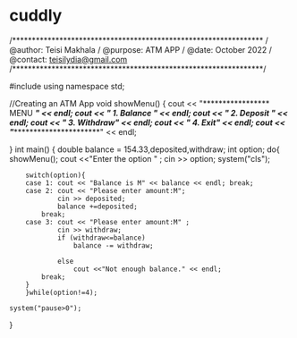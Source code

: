 # cuddly
/****************************************************************
/ @author: Teisi Makhala
/ @purpose: ATM APP
/ @date: October 2022
/ @contact: teisilydia@gmail.com
/****************************************************************/

#include <iostream>
using namespace std;

//Creating an ATM App
void showMenu()
{
	cout << "***************** MENU *********************" << endl;
	cout << "          1. Balance " << endl;
	cout << "          2. Deposit " << endl;
	cout << "          3. Withdraw" << endl;
	cout << "          4. Exit" << endl;
	cout << "*******************************************" << endl;
	
}
int main()
{
	double balance = 154.33,deposited,withdraw;
	int option;
	do{
	    showMenu();
	    cout <<"Enter the option " ;
	    cin >> option;
	    system("cls");
	    
        switch(option){
	    case 1: cout << "Balance is M" << balance << endl; break;
	    case 2: cout << "Please enter amount:M";
	            cin >> deposited;
	            balance +=deposited;
	        break;
        case 3: cout << "Please enter amount:M" ;
                cin >> withdraw;
                if (withdraw<=balance)
            	    balance -= withdraw;
			
			    else
				    cout <<"Not enough balance." << endl;
			break;
		}
		}while(option!=4);
	
	system("pause>0");
				
}
